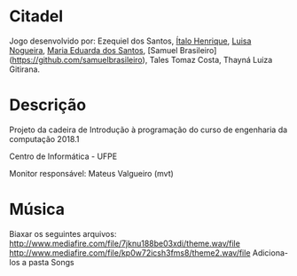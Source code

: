 # Citadel
Jogo desenvolvido por: Ezequiel dos Santos, [Ítalo Henrique](https://github.com/italoh623), [Luisa Nogueira](https://github.com/luisacavalcante), [Maria Eduarda dos Santos](https://github.com/mesps), [Samuel Brasileiro] (https://github.com/samuelbrasileiro), Tales Tomaz Costa, Thayná Luiza Gitirana.
                       
# Descrição
Projeto da cadeira de Introdução à programação do curso de engenharia da computação 2018.1

Centro de Informática - UFPE

Monitor responsável: Mateus Valgueiro (mvt)

# Música

Biaxar os seguintes arquivos: http://www.mediafire.com/file/7jknu188be03xdi/theme.wav/file
                              http://www.mediafire.com/file/kp0w72icsh3fms8/theme2.wav/file
Adiciona-los a pasta Songs
